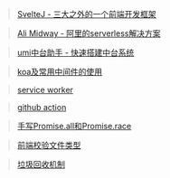 > [SvelteJ - 三大之外的一个前端开发框架](https://zhuanlan.zhihu.com/p/97825481)

> [Ali Midway - 阿里的serverless解决方案](https://www.yuque.com/midwayjs/faas/quick_start)

> [umi中台助手 - 快速搭建中台系统](https://dfocusgroup.github.io/generator-umi/)

> [koa及常用中间件的使用](https://juejin.cn/post/6914163421208412173#heading-7)

> [service worker](https://zhuanlan.zhihu.com/p/115243059)

> [github action](https://juejin.cn/post/6950799922178310152#heading-18)

> [手写Promise.all和Promise.race](https://juejin.cn/post/6976028030770610213)

> [前端校验文件类型](https://juejin.cn/post/6971935704938971173)

> [垃圾回收机制](https://juejin.cn/post/6981588276356317214)